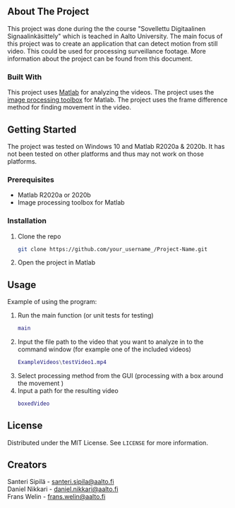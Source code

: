 


## About The Project


This project was done during the the course "Sovellettu Digitaalinen Signaalinkäsittely" which is teached in Aalto University. The main focus of this project was to create an application that can detect motion from still video. This could be used for processing surveillance footage. More information about the project can be found from this document.

### Built With

This project uses [Matlab](https://ch.mathworks.com/products/matlab.html) for analyzing the videos. The project uses the [image processing toolbox](https://ch.mathworks.com/products/image.html) for Matlab. The project uses the frame difference method for finding movement in the video.


## Getting Started

The project was tested on Windows 10 and Matlab R2020a & 2020b. It has not been tested on other platforms and thus may not work on those platforms.

### Prerequisites


* Matlab R2020a or 2020b
* Image processing toolbox for Matlab
 

### Installation

1. Clone the repo
   ```sh
   git clone https://github.com/your_username_/Project-Name.git
   ```
2. Open the project in Matlab


## Usage

Example of using the program:
1. Run the main function (or unit tests for testing)
   ```MATLAB
   main
   ```
2. Input the file path to the video that you want to analyze in to the command window (for example one of the included videos)
    ```MATLAB
   ExampleVideos\testVideo1.mp4
   ```
3. Select processing method from the GUI (processing with a box around the movement )
4. Input a path for the resulting video
    ```MATLAB
   boxedVideo
   ```




## License

Distributed under the MIT License. See `LICENSE` for more information.




## Creators

 Santeri Sipilä - santeri.sipila@aalto.fi  
 Daniel Nikkari  - daniel.nikkari@aalto.fi  
 Frans Welin  - frans.welin@aalto.fi





